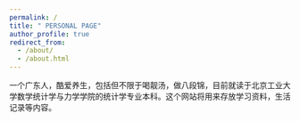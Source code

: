 ```yaml
---
permalink: /
title: " PERSONAL PAGE"
author_profile: true
redirect_from: 
  - /about/
  - /about.html
---
```


一个广东人，酷爱养生，包括但不限于喝靓汤，做八段锦，目前就读于北京工业大学数学统计学与力学学院的统计学专业本科。这个网站将用来存放学习资料，生活记录等内容。
